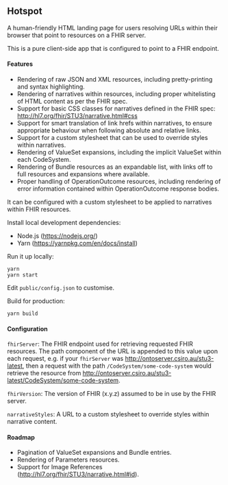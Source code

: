 ## Hotspot

A human-friendly HTML landing page for users resolving URLs within their browser that point to resources on a FHIR server.

This is a pure client-side app that is configured to point to a FHIR endpoint.

#### Features

* Rendering of raw JSON and XML resources, including pretty-printing and syntax highlighting.
* Rendering of narratives within resources, including proper whitelisting of HTML content as per the FHIR spec.
* Support for basic CSS classes for narratives defined in the FHIR spec: http://hl7.org/fhir/STU3/narrative.html#css
* Support for smart translation of link hrefs within narratives, to ensure appropriate behaviour when following absolute and relative links.
* Support for a custom stylesheet that can be used to override styles within narratives.
* Rendering of ValueSet expansions, including the implicit ValueSet within each CodeSystem.
* Rendering of Bundle resources as an expandable list, with links off to full resources and expansions where available.
* Proper handling of OperationOutcome resources, including rendering of error information contained within OperationOutcome response bodies.

It can be configured with a custom stylesheet to be applied to narratives within FHIR resources.

Install local development dependencies:

* Node.js (https://nodejs.org/)
* Yarn (https://yarnpkg.com/en/docs/install)

Run it up locally:

```
yarn
yarn start
```

Edit `public/config.json` to customise.

Build for production:

```
yarn build
```

#### Configuration

`fhirServer`: The FHIR endpoint used for retrieving requested FHIR resources.
The path component of the URL is appended to this value upon each request, e.g.
if your `fhirServer` was http://ontoserver.csiro.au/stu3-latest, then a request
with the path `/CodeSystem/some-code-system` would retrieve the resource from
http://ontoserver.csiro.au/stu3-latest/CodeSystem/some-code-system.

`fhirVersion`: The version of FHIR (x.y.z) assumed to be in use by the FHIR server.

`narrativeStyles`: A URL to a custom stylesheet to override styles within
narrative content.

#### Roadmap

* Pagination of ValueSet expansions and Bundle entries.
* Rendering of Parameters resources.
* Support for Image References (http://hl7.org/fhir/STU3/narrative.html#id).
